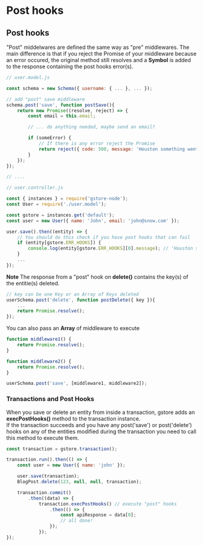 # Post hooks

## Post hooks

"Post" middelwares are defined the same way as "pre" middlewares. The main difference is that if you reject the Promise of your middleware because an error occured, the original method still resolves and a **Symbol** is added to the response containing the post hooks error\(s\).

```javascript
// user.model.js

const schema = new Schema({ username: { ... }, ... });

// add "post" save middleware
schema.post('save', function postSave(){
    return new Promise((resolve, reject) => {
        const email = this.email;

        // ... do anything needed, maybe send an email?

        if (someError) {
            // If there is any error reject the Promise
            return reject({ code: 500, message: 'Houston something went wrong.' });
        }
    });
});

// ....

// user.controller.js

const { instances } = require('gstore-node');
const User = require('./user.model');

const gstore = instances.get('default');
const user = new User({ name: 'John', email: 'john@snow.com' });

user.save().then((entity) => {
    // You should do this check if you have post hooks that can fail
    if (entity[gstore.ERR_HOOKS]) {
        console.log(entity[gstore.ERR_HOOKS][0].message); // 'Houston something went wrong.'
    }
    ...    
});
```

**Note** The response from a "post" hook on **delete\(\)** contains the key\(s\) of the entitie\(s\) deleted.

```javascript
// key can be one Key or an Array of Keys deleted
userSchema.post('delete', function postDelete({ key }){
    ...
    return Promise.resolve();
});
```

You can also pass an **Array** of middleware to execute

```javascript
function middleware1() {
    return Promise.resolve();
}

function middleware2() {
    return Promise.resolve();
}

userSchema.post('save', [middleware1, middleware2]);
```

### Transactions and Post Hooks

When you save or delete an entity from inside a transaction, gstore adds an **execPostHooks\(\)** method to the transaction instance.  
If the transaction succeeds and you have any post\('save'\) or post\('delete'\) hooks on any of the entities modified during the transaction you need to call this method to execute them.

```javascript
const transaction = gstore.transaction();

transaction.run().then(() => {
    const user = new User({ name: 'john' });

    user.save(transaction);
    BlogPost.delete(123, null, null, transaction);

    transaction.commit()
        .then((data) => {
            transaction.execPostHooks() // execute "post" hooks
                .then(() => {
                    const apiResponse = data[0];
                    // all done!
                });
            });
});
```

